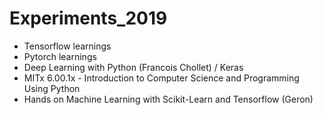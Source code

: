 # Experiments_2019

- Tensorflow learnings
- Pytorch learnings
- Deep Learning with Python (Francois Chollet) / Keras
- MITx 6.00.1x - Introduction to Computer Science and Programming Using Python
- Hands on Machine Learning with Scikit-Learn and Tensorflow (Geron)
